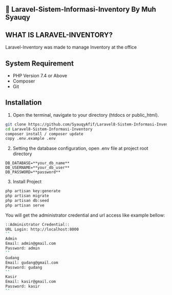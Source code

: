 ## :rocket: Laravel-Sistem-Informasi-Inventory By Muh Syauqy

## WHAT IS LARAVEL-INVENTORY?
Laravel-Inventory was made to manage Inventory at the office

## System Requirement
- PHP Version 7.4 or Above
- Composer
- Git

## Installation
1. Open the terminal, navigate to your directory (htdocs or public_html).
```bash
git clone https://github.com/SyauqyAfif/Laravel8-Sistem-Informasi-Inventory.git
cd Laravel8-Sistem-Informasi-Inventory
composer install / composer update
copy .env.example .env
```

2. Setting the database configuration, open .env file at project root directory
```
DB_DATABASE=**your_db_name**
DB_USERNAME=**your_db_user**
DB_PASSWORD=**password**
```

3. Install Project
```bash
php artisan key:generate
php artisan migrate
php artisan db:seed
php artisan serve
```

You will get the administrator credential and url access like example bellow:
```bash
::Administrator Credential::
URL Login: http://localhost:8000
``
Admin
Email: admin@gmail.com
Password: admin
``
Gudang
Email: gudang@gmail.com
Password: gudang
``
Kasir
Email: kasir@gmail.com  
Password: kasir
``
